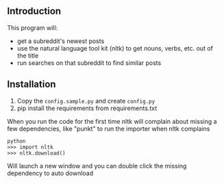 ## Introduction

This program will:

- get a subreddit's newest posts
- use the natural language tool kit (nltk) to get nouns, verbs, etc. out of the title
- run searches on that subreddit to find similar posts


## Installation

1) Copy the `config.sample.py` and create `config.py`
2) pip install the requirements from requirements.txt

When you run the code for the first time nltk will complain about missing a few dependencies, like "punkt"
to run the importer when nltk complains
```
python
>>> import nltk
>>> nltk.download()
```

Will launch a new window and you can double click the missing dependency to auto download